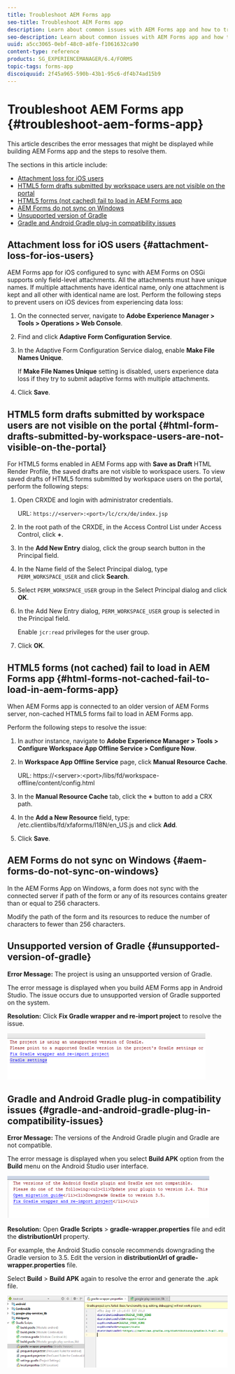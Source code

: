 ```yaml
---
title: Troubleshoot AEM Forms app
seo-title: Troubleshoot AEM Forms app
description: Learn about common issues with AEM Forms app and how to troubleshoot them. 
seo-description: Learn about common issues with AEM Forms app and how to troubleshoot them. 
uuid: a5cc3065-0ebf-48c0-a8fe-f1061632ca90
content-type: reference
products: SG_EXPERIENCEMANAGER/6.4/FORMS
topic-tags: forms-app
discoiquuid: 2f45a965-590b-43b1-95c6-df4b74ad15b9
---
```


# Troubleshoot AEM Forms app {#troubleshoot-aem-forms-app}

This article describes the error messages that might be displayed while building AEM Forms app and the steps to resolve them.

The sections in this article include:

* [Attachment loss for iOS users](/help/forms/using/issues-aem-forms-app.md#attachment-loss-for-ios-users)
* [HTML5 form drafts submitted by workspace users are not visible on the portal](/help/forms/using/issues-aem-forms-app.md#html-form-drafts-submitted-by-workspace-users-are-not-visible-on-the-portal)
* [HTML5 forms (not cached) fail to load in AEM Forms app](/help/forms/using/issues-aem-forms-app.md#html-forms-not-cached-fail-to-load-in-aem-forms-app)
* [AEM Forms do not sync on Windows](/help/forms/using/issues-aem-forms-app.md#aem-forms-do-not-sync-on-windows)
* [Unsupported version of Gradle](/help/forms/using/issues-aem-forms-app.md#unsupported-version-of-gradle)
* [Gradle and Android Gradle plug-in compatibility issues](/help/forms/using/issues-aem-forms-app.md#gradle-and-android-gradle-plug-in-compatibility-issues)

## Attachment loss for iOS users {#attachment-loss-for-ios-users}

AEM Forms app for iOS configured to sync with AEM Forms on OSGi supports only field-level attachments. All the attachments must have unique names. If multiple attachments have identical name, only one attachment is kept and all other with identical name are lost. Perform the following steps to prevent users on iOS devices from experiencing data loss:

1. On the connected server, navigate to **Adobe Experience Manager &gt; Tools &gt; Operations &gt; Web Console**.
1. Find and click **Adaptive Form Configuration Service**.
1. In the Adaptive Form Configuration Service dialog, enable **Make File Names Unique**. 

   If **Make File Names Unique** setting is disabled, users experience data loss if they try to submit adaptive forms with multiple attachments.

1. Click **Save**.

## HTML5 form drafts submitted by workspace users are not visible on the portal {#html-form-drafts-submitted-by-workspace-users-are-not-visible-on-the-portal}

For HTML5 forms enabled in AEM Forms app with **Save as Draft** HTML Render Profile, the saved drafts are not visible to workspace users. To view saved drafts of HTML5 forms submitted by workspace users on the portal, perform the following steps:

1. Open CRXDE and login with administrator credentials. 

   URL: `https://<server>:<port>/lc/crx/de/index.jsp`

1. In the root path of the CRXDE, in the Access Control List under Access Control, click **+**.
1. In the **Add New Entry** dialog, click the group search button in the Principal field.
1. In the Name field of the Select Principal dialog, type `PERM_WORKSPACE_USER` and click **Search**. 
1. Select `PERM_WORKSPACE_USER` group in the Select Principal dialog and click **OK**.
1. In the Add New Entry dialog, `PERM_WORKSPACE_USER` group is selected in the Principal field. 

   Enable `jcr:read` privileges for the user group.  

1. Click **OK**.

## HTML5 forms (not cached) fail to load in AEM Forms app {#html-forms-not-cached-fail-to-load-in-aem-forms-app}

When AEM Forms app is connected to an older version of AEM Forms server, non-cached HTML5 forms fail to load in AEM Forms app.

Perform the following steps to resolve the issue:

1. In author instance, navigate to **Adobe Experience Manager &gt; Tools &gt; Configure Workspace App Offline Service &gt; Configure Now**. 
1. In **Workspace App Offline Service** page, click **Manual Resource Cache**.

   URL: https://&lt;server&gt;:&lt;port&gt;/libs/fd/workspace-offline/content/config.html

1. In the **Manual Resource Cache** tab, click the **+** button to add a CRX path. 
1. In the **Add a New Resource** field, type: /etc.clientlibs/fd/xfaforms/I18N/en_US.js and click **Add**.
1. Click **Save**.

## AEM Forms do not sync on Windows {#aem-forms-do-not-sync-on-windows}

In the AEM Forms App on Windows, a form does not sync with the connected server if path of the form or any of its resources contains greater than or equal to 256 characters.

Modify the path of the form and its resources to reduce the number of characters to fewer than 256 characters.

## Unsupported version of Gradle {#unsupported-version-of-gradle}

**Error Message:** The project is using an unsupported version of Gradle.

The error message is displayed when you build AEM Forms app in Android Studio. The issue occurs due to unsupported version of Gradle supported on the system.

**Resolution:** Click **Fix Gradle wrapper and re-import project** to resolve the issue.

![gradle_unsupported_version](assets/gradle_unsupported_version.png) 

## Gradle and Android Gradle plug-in compatibility issues {#gradle-and-android-gradle-plug-in-compatibility-issues}

**Error Message:** The versions of the Android Gradle plugin and Gradle are not compatible.

The error message is displayed when you select **Build APK** option from the **Build** menu on the Android Studio user interface. 

![gradle_plugin_compatibility](assets/gradle_plugin_compatibility.png)

**Resolution:** Open **Gradle Scripts** &gt; **gradle-wrapper.properties** file and edit the **distributionUrl** property.

For example, the Android Studio console recommends downgrading the Gradle version to 3.5. Edit the version in **distributionUrl **of** gradle-wrapper.properties** file.

Select **Build** &gt; **Build APK** again to resolve the error and generate the .apk file.

![gradle_wrapper_properties](assets/gradle_wrapper_properties.png)

